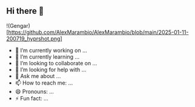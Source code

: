 ## Hi there 👋
!(Gengar)[https://github.com/AlexMarambio/AlexMarambio/blob/main/2025-01-11-200719_hyprshot.png]
- 🔭 I’m currently working on ...
- 🌱 I’m currently learning ...
- 👯 I’m looking to collaborate on ...
- 🤔 I’m looking for help with ...
- 💬 Ask me about ...
- 📫 How to reach me: ...
- 😄 Pronouns: ...
- ⚡ Fun fact: ...
